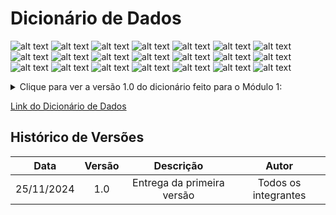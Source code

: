 # Dicionário de Dados

![alt text](/2024.2-D-D-classico/imagens/image-2.png)
![alt text](/2024.2-D-D-classico/imagens/image-3.png)
![alt text](/2024.2-D-D-classico/imagens/image-4.png)
![alt text](/2024.2-D-D-classico/imagens/image-5.png)
![alt text](/2024.2-D-D-classico/imagens/image-6.png)
![alt text](/2024.2-D-D-classico/imagens/image-7.png)
![alt text](/2024.2-D-D-classico/imagens/image-8.png)
![alt text](/2024.2-D-D-classico/imagens/image-9.png)
![alt text](/2024.2-D-D-classico/imagens/image-10.png)
![alt text](/2024.2-D-D-classico/imagens/image-11.png)
![alt text](/2024.2-D-D-classico/imagens/image-12.png)
![alt text](/2024.2-D-D-classico/imagens/image-13.png)
![alt text](/2024.2-D-D-classico/imagens/image-14.png)
![alt text](/2024.2-D-D-classico/imagens/image-15.png)
![alt text](/2024.2-D-D-classico/imagens/image-16.png)
![alt text](/2024.2-D-D-classico/imagens/image-17.png)
![alt text](/2024.2-D-D-classico/imagens/image-18.png)
![alt text](/2024.2-D-D-classico/imagens/image-19.png)
![alt text](/2024.2-D-D-classico/imagens/image-20.png)
![alt text](/2024.2-D-D-classico/imagens/image-21.png)
![alt text](/2024.2-D-D-classico/imagens/image-22.png)


<details>
<summary>Clique para ver a versão 1.0 do dicionário feito para o Módulo 1:</summary>


<img src="/2024.2-D-D-classico/imagens/dicionario/mundo.png" alt="Tabela Dicionário" width="600" />
<img src="/2024.2-D-D-classico/imagens/dicionario/regiao.png" alt="Tabela Dicionário" width="600" />
<img src="/2024.2-D-D-classico/imagens/dicionario/dungeons.png" alt="Tabela Dicionário" width="600" />
<img src="/2024.2-D-D-classico/imagens/dicionario/cidade.png" alt="Tabela Dicionário" width="600" />
<img src="/2024.2-D-D-classico/imagens/dicionario/personagem.png" alt="Tabela Dicionário" width="600" />
<img src="/2024.2-D-D-classico/imagens/dicionario/classe.png" alt="Tabela Dicionário" width="600" />
<img src="/2024.2-D-D-classico/imagens/dicionario/sala.png" alt="Tabela Dicionário" width="600" />
<img src="/2024.2-D-D-classico/imagens/dicionario/caminho.png" alt="Tabela Dicionário" width="600" />
<img src="/2024.2-D-D-classico/imagens/dicionario/pacifico.png" alt="Tabela Dicionário" width="600" />
<img src="/2024.2-D-D-classico/imagens/dicionario/inimigo.png" alt="Tabela Dicionário" width="600" />
<img src="/2024.2-D-D-classico/imagens/dicionario/pc.png" alt="Tabela Dicionário" width="600" />
<img src="/2024.2-D-D-classico/imagens/dicionario/loja.png" alt="Tabela Dicionário" width="600" />
<img src="/2024.2-D-D-classico/imagens/dicionario/inventario.png" alt="Tabela Dicionário" width="600" />
<img src="/2024.2-D-D-classico/imagens/dicionario/venda.png" alt="Tabela Dicionário" width="600" />
<img src="/2024.2-D-D-classico/imagens/dicionario/atributos.png" alt="Tabela Dicionário" width="600" />
<img src="/2024.2-D-D-classico/imagens/dicionario/inst_inimigos.png" alt="Tabela Dicionário" width="600" />
<img src="/2024.2-D-D-classico/imagens/dicionario/missao.png" alt="Tabela Dicionário" width="600" />
<img src="/2024.2-D-D-classico/imagens/dicionario/item.png" alt="Tabela Dicionário" width="600" />
<img src="/2024.2-D-D-classico/imagens/dicionario/derrota.png" alt="Tabela Dicionário" width="600" />
<img src="/2024.2-D-D-classico/imagens/dicionario/inst_item.png" alt="Tabela Dicionário" width="600" />
<img src="/2024.2-D-D-classico/imagens/dicionario/inst_missao.png" alt="Tabela Dicionário" width="600" />
<img src="/2024.2-D-D-classico/imagens/dicionario/dialogo.png" alt="Tabela Dicionário" width="600" />
<img src="/2024.2-D-D-classico/imagens/dicionario/armadura.png" alt="Tabela Dicionário" width="600" />
<img src="/2024.2-D-D-classico/imagens/dicionario/consumivel.png" alt="Tabela Dicionário" width="600" />
<img src="/2024.2-D-D-classico/imagens/dicionario/arma.png" alt="Tabela Dicionário" width="600" />
<img src="/2024.2-D-D-classico/imagens/dicionario/sala_caminho.png" alt="Tabela Dicionário" width="600" />


</details>

[Link do Dicionário de Dados](https://unbbr-my.sharepoint.com/:x:/g/personal/222031045_aluno_unb_br/ES8xZeEcO4tIvXaCuM7zY3QBk_8WT2InNlGAL-fkhvqtmg?e=M6tgvS)

## Histórico de Versões

|    Data    | Versão | Descrição | Autor |
| :---: | :----: | :---: | :---: |
| 25/11/2024 | 1.0 | Entrega da primeira versão | Todos os integrantes |